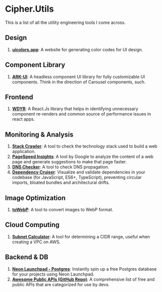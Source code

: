 # Cipher.Utils

This is a list of all the utility engineering tools I come across.

## Design

1.  **[uicolors.app](https://uicolors.app/)**: A website for generating color codes for UI design.
## Component Library
1. **[ARK-UI](https://ark-ui.com/)**: A headless component UI library for fully customizable UI components. Think in the direction of Carousel components, such.

## Frontend

1. **[WDYR](https://github.com/welldone-software/why-did-you-render)**: A React.Js library that helps in identifying unnecessary component re-renders and common source of performance issues in react apps.

## Monitoring & Analysis

1.  **[Stack Crawler](https://stackcrawler.com/)**: A tool to check the technology stack used to build a web application.
2.  **[PageSpeed Insights](https://pagespeed.web.dev/)**: A tool by Google to analyze the content of a web page and generate suggestions to make that page faster.
3.  **[DNS Checker](https://dnschecker.org/)**: A tool to check DNS propagation.
4. **[Dependency Cruiser](https://www.npmjs.com/package/dependency-cruiser)**: Visualize and validate dependencies in your codebase (for JavaScript, ES6+, TypeScript), preventing circular imports, bloated bundles and architectural drifts.
 
## Image Optimization

1.  **[toWebP](https://towebp.io/)**: A tool to convert images to WebP format.

## Cloud Computing

1.  **[Subnet Calculator](https://www.subnet-calculator.com/)**: A tool for determining a CIDR range, useful when creating a VPC on AWS.

## Backend & DB

1.  **[Neon Launchpad - Postgres](https://neon.tech/launchpad)**: Instantly spin up a free Postgres database for your projects using Neon Launchpad.
2. **[Awesome Public APIs (GitHub Repo)](https://github.com/public-apis/public-apis)**: A comprehensive list of free and public APIs that are categorized for use by devs.
